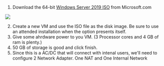 1. Download the 64-bit [Windows Server 2019 ISO](https://www.microsoft.com/en-us/evalcenter/download-windows-server-2019) from Microsoft.com 
<img src="https://i.imgur.com/PL4imJQ.png"/>


2. Create a new VM and use the ISO file as the disk image. Be sure to use an attended installation when the option presents itself.
3. Give some ahrdware power to you VM. (3 Processor cores and 4 GB of ram is plenty.)
4. 50 GB of storage is good and click finish.
5. Since this is a AC/DC that will connect with intenal users, we'll need to configure 2 Network Adapter.
	One NAT and One Internal Network

